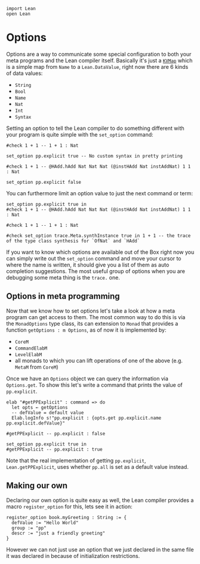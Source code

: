 ```lean
import Lean
open Lean
```

# Options
Options are a way to communicate some special configuration to both
your meta programs and the Lean compiler itself. Basically it's just
a [`KVMap`](https://github.com/leanprover/lean4/blob/master/src/Lean/Data/KVMap.lean)
which is a simple map from `Name` to a `Lean.DataValue`, right now there
are 6 kinds of data values:
- `String`
- `Bool`
- `Name`
- `Nat`
- `Int`
- `Syntax`

Setting an option to tell the Lean compiler to do something different
with your program is quite simple with the `set_option` command:

```lean
#check 1 + 1 -- 1 + 1 : Nat

set_option pp.explicit true -- No custom syntax in pretty printing

#check 1 + 1 -- @HAdd.hAdd Nat Nat Nat (@instHAdd Nat instAddNat) 1 1 : Nat

set_option pp.explicit false
```

You can furthermore limit an option value to just the next command or term:

```lean
set_option pp.explicit true in
#check 1 + 1 -- @HAdd.hAdd Nat Nat Nat (@instHAdd Nat instAddNat) 1 1 : Nat

#check 1 + 1 -- 1 + 1 : Nat

#check set_option trace.Meta.synthInstance true in 1 + 1 -- the trace of the type class synthesis for `OfNat` and `HAdd`
```

If you want to know which options are available out of the Box right now
you can simply write out the `set_option` command and move your cursor
to where the name is written, it should give you a list of them as auto
completion suggestions. The most useful group of options when you are
debugging some meta thing is the `trace.` one.

## Options in meta programming
Now that we know how to set options let's take a look at how a meta program
can get access to them. The most common way to do this is via the `MonadOptions`
type class, its can extension to `Monad` that provides a function `getOptions : m Options`,
as of now it is implemented by:
- `CoreM`
- `CommandElabM`
- `LevelElabM`
- all monads to which you can lift operations of one of the above (e.g. `MetaM` from `CoreM`)

Once we have an `Options` object we can query the information via `Options.get`.
To show this let's write a command that prints the value of `pp.explicit`.

```lean
elab "#getPPExplicit" : command => do
  let opts ← getOptions
  -- defValue = default value
  Elab.logInfo s!"pp.explicit : {opts.get pp.explicit.name pp.explicit.defValue}"

#getPPExplicit -- pp.explicit : false

set_option pp.explicit true in
#getPPExplicit -- pp.explicit : true
```

Note that the real implementation of getting `pp.explicit`, `Lean.getPPExplicit`,
uses whether `pp.all` is set as a default value instead.

## Making our own
Declaring our own option is quite easy as well, the Lean compiler provides
a macro `register_option` for this, lets see it in action:

```lean
register_option book.myGreeting : String := {
  defValue := "Hello World"
  group := "pp"
  descr := "just a friendly greeting"
}
```

However we can not just use an option that we just declared in the same file
it was declared in because of initialization restrictions.
